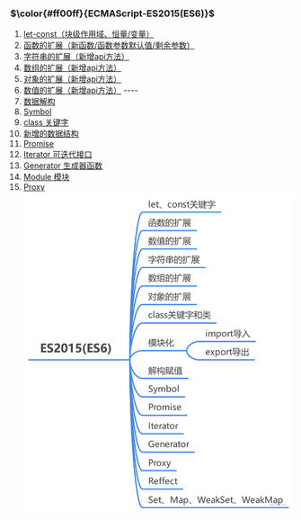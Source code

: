 <!--
 * @Author: fulangren 1746575462@qq.com
 * @Date: 2023-12-01 17:49:58
 * @LastEditors: fulangren 1746575462@qq.com
 * @LastEditTime: 2023-12-04 17:52:01
 * @FilePath: \question-Interview\ECMAScript\000-ES2015\README.md
 * @Description: 这是默认设置,请设置`customMade`, 打开koroFileHeader查看配置 进行设置: https://github.com/OBKoro1/koro1FileHeader/wiki/%E9%85%8D%E7%BD%AE
-->
### $\color{#ff00ff}{ECMAScript-ES2015(ES6)}$

1. [let-const（块级作用域、恒量/变量）]()
2. [函数的扩展（新函数/函数参数默认值/剩余参数）]()
2. [字符串的扩展（新增api方法）]()
2. [数组的扩展（新增api方法）]()
2. [对象的扩展（新增api方法）]()
2. [数值的扩展（新增api方法）]() ----
2. [数据解构]()
2. [Symbol](../002-Symbol/README.md)
2. [class 关键字]()
2. [新增的数据结构](../003-Set-vs-Map/README.md)
2. [Promise]()
2. [Iterator 可迭代接口]()
2. [Generator 生成器函数](../006-async/README.md)
2. [Module 模块](../007-module/README.md)
2. [Proxy](../004-Proxy/README.md)
![image](../../assets/images/ecmascript/ES2015(ES6).png)
